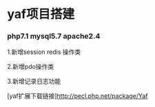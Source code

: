 yaf项目搭建
==================
### php7.1 mysql5.7 apache2.4

1.新增session redis 操作类

2.新增pdo操作类

3.新增记录日志功能



[yaf扩展下载链接]http://pecl.php.net/package/Yaf
